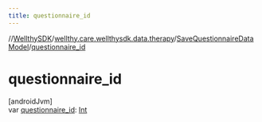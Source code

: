 ```yaml
---
title: questionnaire_id
---
```

//[WellthySDK](../../../index.html)/[wellthy.care.wellthysdk.data.therapy](../index.html)/[SaveQuestionnaireDataModel](index.html)/[questionnaire_id](questionnaire_id.html)



# questionnaire_id



[androidJvm]\
var [questionnaire_id](questionnaire_id.html): [Int](https://kotlinlang.org/api/latest/jvm/stdlib/kotlin/-int/index.html)




